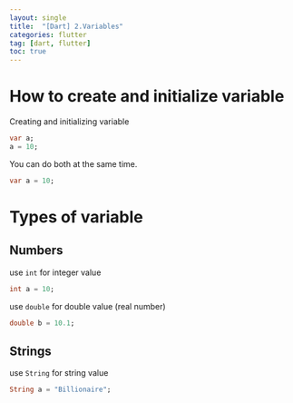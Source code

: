 ```yaml
---
layout: single
title:  "[Dart] 2.Variables"
categories: flutter
tag: [dart, flutter]
toc: true
---
```


# How to create and initialize variable  

Creating and initializing variable  
```dart
var a;
a = 10;
```

You can do both at the same time.  
```dart
var a = 10;
```

# Types of variable  

## Numbers  

use `int` for integer value  
```dart
int a = 10;
```

use `double` for double value (real number)  
```dart
double b = 10.1;
```
## Strings  

use `String` for string value  
```dart
String a = "Billionaire";
```


